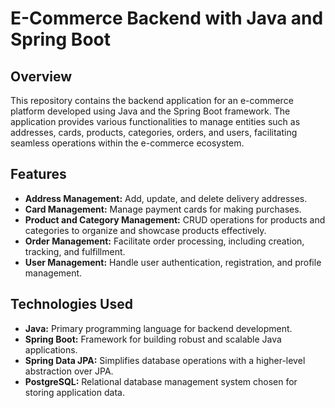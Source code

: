 <h1>E-Commerce Backend with Java and Spring Boot</h1>

<h2>Overview</h2>

<p>This repository contains the backend application for an e-commerce platform developed using Java and the Spring Boot framework. The application provides various functionalities to manage entities such as addresses, cards, products, categories, orders, and users, facilitating seamless operations within the e-commerce ecosystem.</p>

<h2>Features</h2>

<ul>
    <li><strong>Address Management:</strong> Add, update, and delete delivery addresses.</li>
    <li><strong>Card Management:</strong> Manage payment cards for making purchases.</li>
    <li><strong>Product and Category Management:</strong> CRUD operations for products and categories to organize and showcase products effectively.</li>
    <li><strong>Order Management:</strong> Facilitate order processing, including creation, tracking, and fulfillment.</li>
    <li><strong>User Management:</strong> Handle user authentication, registration, and profile management.</li>
</ul>

<h2>Technologies Used</h2>

<ul>
    <li><strong>Java:</strong> Primary programming language for backend development.</li>
    <li><strong>Spring Boot:</strong> Framework for building robust and scalable Java applications.</li>
    <li><strong>Spring Data JPA:</strong> Simplifies database operations with a higher-level abstraction over JPA.</li>
    <li><strong>PostgreSQL:</strong> Relational database management system chosen for storing application data.</li>
</ul>

